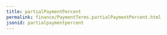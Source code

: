 ```yaml
---
title: partialPaymentPercent
permalink: finance/PaymentTerms.partialPaymentPercent.html
jsonid: partialpaymentpercent
---
```

